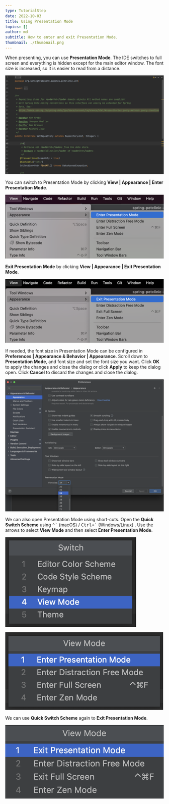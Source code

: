 ```yaml
---
type: TutorialStep
date: 2022-10-03
title: Using Presentation Mode
topics: []
author: md
subtitle: How to enter and exit Presentation Mode.
thumbnail: ./thumbnail.png
---
```


When presenting, you can use **Presentation Mode**. The IDE switches to full screen and everything is hidden except for the main editor window. The font size is increased, so it is easier to read from a distance.

![Presentation Mode](presentation-mode.png)

You can switch to Presentation Mode by clicking **View | Appearance | Enter Presentation Mode**.

![Enter Presentation Mode](enter-presentation-mode.png)

**Exit Presentation Mode** by clicking **View | Appearance | Exit Presentation Mode**.

![Exit Presentation Mode](exit-presentation-mode.png)

If needed, the font size in Presentation Mode can be configured in **Preferences | Appearance & Behavior | Appearance**. Scroll down to **Presentation Mode**, and font size and set the font size you want. Click **OK** to apply the changes and close the dialog or click **Apply** to keep the dialog open. Click **Cancel** to discard the changes and close the dialog.

![Configure Presentation Mode Font size](presentation-mode-config-font-size.png)

We can also open Presentation Mode using short-cuts. Open the **Quick Switch Scheme** using <kbd>⌃\`</kbd> (macOS) / <kbd>Ctrl+\`</kbd> (Windows/Linux)
. Use the arrows to select **View Mode** and then select **Enter Presentation Mode**.

![Open Quick Switch Scheme - View Mode](qss-view-mode.png)

![Open Quick Switch Scheme - Enter Presentation Mode](qss-enter-presentation-mode.png)

We can use **Quick Switch Scheme** again to **Exit Presentation Mode**.

![Open Quick Switch Scheme - Exit Presentation Mode](qss-exit-presentation-mode.png)
